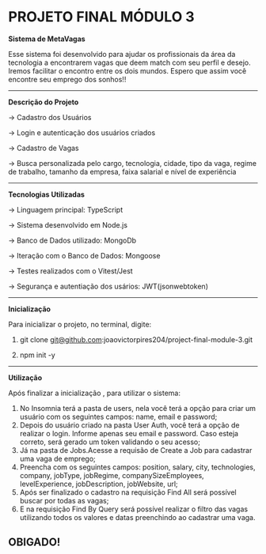 # **PROJETO FINAL MÓDULO 3**

**Sistema de MetaVagas**

Esse sistema foi desenvolvido para ajudar os profissionais da área da tecnologia a encontrarem vagas que deem match com seu perfil e desejo. Iremos facilitar o encontro entre os dois mundos. Espero que assim você encontre seu emprego dos sonhos!!

<hr>

**Descrição do Projeto**

-> Cadastro dos Usuários

-> Login e autenticação dos usuários criados

-> Cadastro de Vagas

-> Busca personalizada pelo cargo, tecnologia, cidade, tipo da vaga, regime de trabalho, tamanho da empresa, faixa salarial e nível de experiência

<hr>

**Tecnologias Utilizadas**

-> Linguagem principal: TypeScript

-> Sistema desenvolvido em Node.js

-> Banco de Dados utilizado: MongoDb

-> Iteração com o Banco de Dados: Mongoose

-> Testes realizados com o Vitest/Jest

-> Segurança e autentiação dos usários: JWT(jsonwebtoken)

<hr>

**Inicialização**

Para inicializar o projeto, no terminal, digite: 

1. git clone git@github.com:joaovictorpires204/project-final-module-3.git

2. npm init -y

<hr>

**Utilização**

Após finalizar a inicialização , para utilizar o sistema: 
1. No Insomnia terá a pasta de users, nela você terá a opção para criar um usuário com os seguintes campos: name, email e password;
2. Depois do usuário criado na pasta User Auth, você terá a opção de realizar o login. Informe apenas seu email e password. Caso esteja correto, será gerado um token validando o seu acesso;
3. Já na pasta de Jobs.Acesse a requisão de Create a Job para cadastrar uma vaga de emprego;
4. Preencha com os seguintes campos: position, salary, city, technologies, company, jobType, jobRegime, companySizeEmployees, levelExperience, jobDescription, jobWebsite, url;
5. Após ser finalizado o cadastro na requisição Find All será possível buscar por todas as vagas;
6. E na requisição Find By Query será possível realizar o filtro das vagas utilizando todos os valores e datas preenchindo ao cadastrar uma vaga.

## **OBIGADO!**
